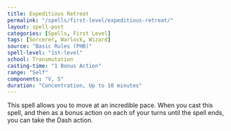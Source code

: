 ```yaml
---
title: Expeditious Retreat
permalink: "/spells/first-level/expeditious-retreat/"
layout: spell-post
categories: [Spells, First Level]
tags: [Sorcerer, Warlock, Wizard]
source: "Basic Rules (PHB)"
spell-level: "1st-level"
school: Transmutation
casting-time: "1 Bonus Action"
range: "Self"
components: "V, S"
duration: "Concentration, Up to 10 minutes"
---
```


This spell allows you to move at an incredible pace. When you cast this spell, and then as a bonus action on each of your turns until the spell ends, you can take the Dash action.